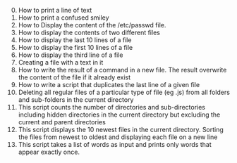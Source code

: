 0) How to print a line of text
1) How to print a confused smiley
2) How to Display the content of the /etc/passwd file.
3) How to display the contents of two different files
4) How to display the last 10 lines of a file
5) How to display the first 10 lines of a file
6) How to display the third line of a file
7) Creating a file with a text in it
8) How to write the result of a command in a new file. The result overwrite the content of the file if it already exist
9) How to write a script that duplicates the last line of a given file
10) Deleting all regular files of a particular type of file (eg .js) from all folders and sub-folders in the current directory
11) This script counts the number of directories and sub-directories including hidden directories in the current directory but excluding the current and parent directories
12) This script displays the 10 newest files in the current directory. Sorting the files from newest to oldest and displaying each file on a new line
13) This script takes a list of words as input and prints only words that appear exactly once.
